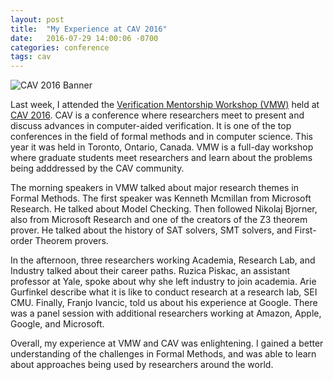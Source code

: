 ```yaml
---
layout: post
title:  "My Experience at CAV 2016"
date:   2016-07-29 14:00:06 -0700
categories: conference
tags: cav
---
```


![CAV 2016 Banner]({{site.url}}{{site.baseurl}}/images/cav2016.png)

Last week, I attended the [Verification Mentorship Workshop
(VMW)](http://i-cav.org/2016/vmw/) held at [CAV 2016](http://i-cav.org/2016/).
CAV is a conference where researchers meet to present and discuss advances in
computer-aided verification.  It is one of the top conferences in the field of
formal methods and in computer science.  This year it was held in Toronto,
Ontario, Canada.  VMW is a full-day workshop where graduate students meet
researchers and learn about the problems being adddressed by the CAV community.

The morning speakers in VMW talked about major research themes in Formal
Methods.  The first speaker was Kenneth Mcmillan from Microsoft Research.  He
talked about Model Checking.  Then followed Nikolaj Bjorner, also from
Microsoft Research and one of the creators of the Z3 theorem prover.  He talked
about the history of SAT solvers, SMT solvers, and First-order Theorem provers.  

In the afternoon, three researchers working Academia, Research Lab, and
Industry talked about their career paths.  Ruzica Piskac, an assistant
professor at Yale, spoke about why she left industry to join academia.  Arie
Gurfinkel describe what it is like to conduct research at a research lab, SEI
CMU.  Finally, Franjo Ivancic, told us about his experience at Google.  There
was a panel session with additional researchers working at Amazon, Apple,
Google, and Microsoft.



Overall, my experience at VMW and CAV was enlightening.  I gained a better understanding of the challenges in Formal Methods, and was able to learn about approaches being used by researchers around the world.
